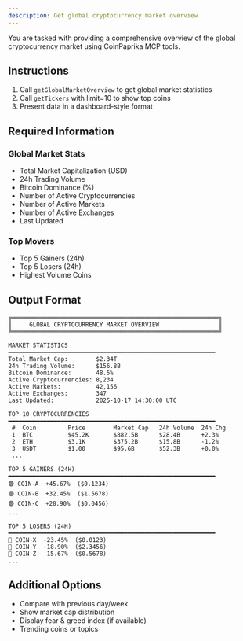 ```yaml
---
description: Get global cryptocurrency market overview
---
```


You are tasked with providing a comprehensive overview of the global cryptocurrency market using CoinPaprika MCP tools.

## Instructions

1. Call `getGlobalMarketOverview` to get global market statistics
2. Call `getTickers` with limit=10 to show top coins
3. Present data in a dashboard-style format

## Required Information

### Global Market Stats
- Total Market Capitalization (USD)
- 24h Trading Volume
- Bitcoin Dominance (%)
- Number of Active Cryptocurrencies
- Number of Active Markets
- Number of Active Exchanges
- Last Updated

### Top Movers
- Top 5 Gainers (24h)
- Top 5 Losers (24h)
- Highest Volume Coins

## Output Format

```
╔═══════════════════════════════════════════════════════════╗
║     GLOBAL CRYPTOCURRENCY MARKET OVERVIEW                 ║
╚═══════════════════════════════════════════════════════════╝

MARKET STATISTICS
━━━━━━━━━━━━━━━━━━━━━━━━━━━━━━━━━━━━━━━━━━━━━━━━━━━━━━━━━━━
Total Market Cap:        $2.34T
24h Trading Volume:      $156.8B
Bitcoin Dominance:       48.5%
Active Cryptocurrencies: 8,234
Active Markets:          42,156
Active Exchanges:        347
Last Updated:            2025-10-17 14:30:00 UTC

TOP 10 CRYPTOCURRENCIES
━━━━━━━━━━━━━━━━━━━━━━━━━━━━━━━━━━━━━━━━━━━━━━━━━━━━━━━━━━━
 #  Coin         Price        Market Cap   24h Volume  24h Chg
 1  BTC          $45.2K       $882.5B      $28.4B      +2.3%
 2  ETH          $3.1K        $375.2B      $15.8B      -1.2%
 3  USDT         $1.00        $95.6B       $52.3B      +0.0%
 ...

TOP 5 GAINERS (24H)
━━━━━━━━━━━━━━━━━━━━━━━━━━━━━━━━━━━━━━━━━━━━━━━━━━━━━━━━━━━
🟢 COIN-A  +45.67%  ($0.1234)
🟢 COIN-B  +32.45%  ($1.5678)
🟢 COIN-C  +28.90%  ($0.0456)
...

TOP 5 LOSERS (24H)
━━━━━━━━━━━━━━━━━━━━━━━━━━━━━━━━━━━━━━━━━━━━━━━━━━━━━━━━━━━
🔴 COIN-X  -23.45%  ($0.0123)
🔴 COIN-Y  -18.90%  ($2.3456)
🔴 COIN-Z  -15.67%  ($0.5678)
...
```

## Additional Options

- Compare with previous day/week
- Show market cap distribution
- Display fear & greed index (if available)
- Trending coins or topics
